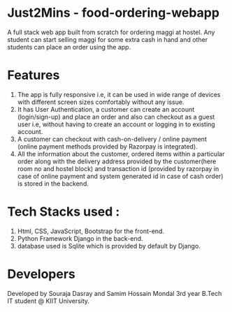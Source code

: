# Just2Mins - food-ordering-webapp
A full stack web app built from scratch for ordering maggi at hostel. Any student can start selling maggi for some extra cash in hand and other students can place an order using the app.

# Features
1. The app is fully responsive i.e, it can be used in wide range of devices with different screen sizes comfortably without any issue.
2. It has User Authentication, a customer can create an account (login/sign-up) and place an order and also can checkout as a guest user i.e, without having to create an account or logging in to existing account.
3. A customer can checkout with cash-on-delivery / online payment (online payment methods provided by Razorpay is integrated).
4. All the information about the customer, ordered items within a particular order along with the delivery address provided by the customer(here room no and hostel block) and transaction id (provided by razorpay in case of online payment and system generated id in case of cash order) is stored in the backend. 

# Tech Stacks used : 
1. Html, CSS, JavaScript, Bootstrap for the front-end.
2. Python Framework Django in the back-end.
3. database used is Sqlite which is provided by default by Django.

# Developers
Developed by Souraja Dasray and Samim Hossain Mondal 3rd year B.Tech IT student @ KIIT University.
